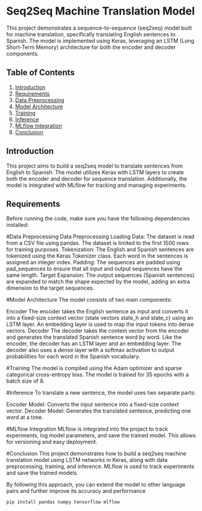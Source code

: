 # Seq2Seq Machine Translation Model

This project demonstrates a sequence-to-sequence (seq2seq) model built for machine translation, specifically translating English sentences to Spanish. The model is implemented using Keras, leveraging an LSTM (Long Short-Term Memory) architecture for both the encoder and decoder components.

## Table of Contents
1. [Introduction](#introduction)
2. [Requirements](#requirements)
3. [Data Preprocessing](#data-preprocessing)
4. [Model Architecture](#model-architecture)
5. [Training](#training)
6. [Inference](#inference)
7. [MLflow Integration](#mlflow-integration)
8. [Conclusion](#conclusion)

## Introduction

This project aims to build a seq2seq model to translate sentences from English to Spanish. The model utilizes Keras with LSTM layers to create both the encoder and decoder for sequence translation. Additionally, the model is integrated with MLflow for tracking and managing experiments.

## Requirements

Before running the code, make sure you have the following dependencies installed:

#Data Preprocessing
Data Preprocessing
Loading Data: The dataset is read from a CSV file using pandas. The dataset is limited to the first 1500 rows for training purposes.
Tokenization: The English and Spanish sentences are tokenized using the Keras Tokenizer class. Each word in the sentences is assigned an integer index.
Padding: The sequences are padded using pad_sequences to ensure that all input and output sequences have the same length.
Target Expansion: The output sequences (Spanish sentences) are expanded to match the shape expected by the model, adding an extra dimension to the target sequences.

#Model Architecture
The model consists of two main components:

Encoder
The encoder takes the English sentence as input and converts it into a fixed-size context vector (state vectors state_h and state_c) using an LSTM layer.
An embedding layer is used to map the input tokens into dense vectors.
Decoder
The decoder takes the context vector from the encoder and generates the translated Spanish sentence word by word.
Like the encoder, the decoder has an LSTM layer and an embedding layer. The decoder also uses a dense layer with a softmax activation to output probabilities for each word in the Spanish vocabulary.

#Training
The model is compiled using the Adam optimizer and sparse categorical cross-entropy loss. The model is trained for 35 epochs with a batch size of 8.

#Inference
To translate a new sentence, the model uses two separate parts:

Encoder Model: Converts the input sentence into a fixed-size context vector.
Decoder Model: Generates the translated sentence, predicting one word at a time.

#MLflow Integration
MLflow is integrated into the project to track experiments, log model parameters, and save the trained model. This allows for versioning and easy deployment.

#Conclusion
This project demonstrates how to build a seq2seq machine translation model using LSTM networks in Keras, along with data preprocessing, training, and inference. MLflow is used to track experiments and save the trained models.

By following this approach, you can extend the model to other language pairs and further improve its accuracy and performance





```bash
pip install pandas numpy tensorflow mlflow


